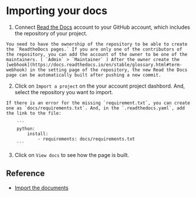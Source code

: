 # Importing your docs

1. Connect [Read the Docs](https://readthedocs.org/) account to your GitHub account, which includes the repository of your project.

```{note}
You need to have the ownership of the repository to be able to create the `ReadtheDocs pages.` If you are only one of the contributors of the repository, you can add the account of the owner to be one of the maintainers. ( `Admin` > `Maintainer` ) After the owner create the [webhook](https://docs.readthedocs.io/en/stable/glossary.html#term-webhook) in the setting page of the repository, the new Read the Docs page can be automatically built after pushing a new commit. 
```

2. Click on `Import a project` on the your account project dashbord. And, select the repository you want to import.

```{note}
If there is an error for the missing `requirement.txt`, you can create one as `docs/requirements.txt`. And, in the `.readthedocs.yaml`, add the link to the file:

    ```
    python:
        install: 
            - requirements: docs/requirements.txt
    ``` 
```

3. Click on `View docs` to see how the page is built.

## Reference

- [Import the documents](https://docs.readthedocs.io/en/stable/intro/import-guide.html#building-your-documentation)
